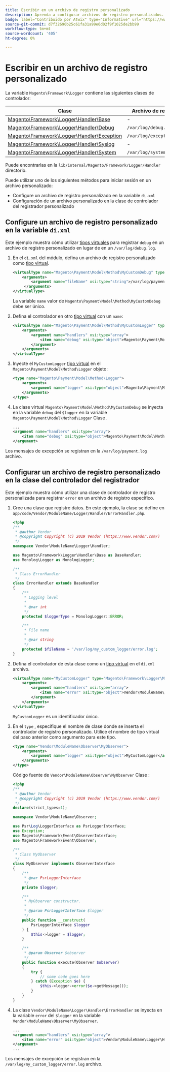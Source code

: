 ```yaml
---
title: Escribir en un archivo de registro personalizado
description: Aprenda a configurar archivos de registro personalizados.
badge: label="Contribuido por Atwix" type="Informative" url="https://www.atwix.com/" tooltip="Atwix"
source-git-commit: d7f32690b25c61fa31a99e6d02f9f1025de2bb99
workflow-type: tm+mt
source-wordcount: '405'
ht-degree: 0%

---
```



# Escribir en un archivo de registro personalizado

La variable `Magento\Framework\Logger` contiene las siguientes clases de controlador:

| Clase | Archivo de registro |
| ----- | -------- |
| [Magento\Framework\Logger\Handler\Base][base] | - |
| [Magento\Framework\Logger\Handler\Debug][debug] | `/var/log/debug.log` |
| [Magento\Framework\Logger\Handler\Exception][exception] | `/var/log/exception.log` |
| [Magento\Framework\Logger\Handler\Syslog][syslog] | - |
| [Magento\Framework\Logger\Handler\System][system] | `/var/log/system.log` |

Puede encontrarlas en la `lib/internal/Magento/Framework/Logger/Handler` directorio.

Puede utilizar uno de los siguientes métodos para iniciar sesión en un archivo personalizado:

- Configure un archivo de registro personalizado en la variable `di.xml`
- Configuración de un archivo personalizado en la clase de controlador del registrador personalizado

## Configure un archivo de registro personalizado en la variable `di.xml`

Este ejemplo muestra cómo utilizar [tipos virtuales](https://developer.adobe.com/commerce/php/development/build/dependency-injection-file/#virtual-types) para registrar `debug` en un archivo de registro personalizado en lugar de en un `/var/log/debug.log`.

1. En el `di.xml` del módulo, defina un archivo de registro personalizado como [tipo virtual](https://developer.adobe.com/commerce/php/development/build/dependency-injection-file/#virtual-types).

   ```xml
   <virtualType name="Magento\Payment\Model\Method\MyCustomDebug" type="Magento\Framework\Logger\Handler\Base">
       <arguments>
           <argument name="fileName" xsi:type="string">/var/log/payment.log</argument>
        </arguments>
   </virtualType>
   ```

   La variable `name` valor de `Magento\Payment\Model\Method\MyCustomDebug` debe ser único.

1. Defina el controlador en otro [tipo virtual](https://developer.adobe.com/commerce/php/development/build/dependency-injection-file/#virtual-types) con un `name`:

   ```xml
   <virtualType name="Magento\Payment\Model\Method\MyCustomLogger" type="Magento\Framework\Logger\Monolog">
       <arguments>
           <argument name="handlers" xsi:type="array">
               <item name="debug" xsi:type="object">Magento\Payment\Model\Method\MyCustomDebug</item>
           </argument>
       </arguments>
   </virtualType>
   ```

1. Inyecte el `MyCustomLogger` [tipo virtual](https://developer.adobe.com/commerce/php/development/build/dependency-injection-file/#virtual-types) en el `Magento\Payment\Model\Method\Logger` objeto:

   ```xml
   <type name="Magento\Payment\Model\Method\Logger">
       <arguments>
           <argument name="logger" xsi:type="object">Magento\Payment\Model\Method\MyCustomLogger</argument>
       </arguments>
   </type>
   ```

1. La clase virtual `Magento\Payment\Model\Method\MyCustomDebug` se inyecta en la variable `debug` del `$logger` en la variable `Magento\Payment\Model\Method\Logger` Clase .

   ```xml
   ...
   <argument name="handlers" xsi:type="array">
       <item name="debug" xsi:type="object">Magento\Payment\Model\Method\MyCustomDebug</item>
   </argument>
   ```

Los mensajes de excepción se registran en la `/var/log/payment.log` archivo.

## Configurar un archivo de registro personalizado en la clase del controlador del registrador

Este ejemplo muestra cómo utilizar una clase de controlador de registro personalizada para registrar `error` en un archivo de registro específico.

1. Cree una clase que registre datos. En este ejemplo, la clase se define en `app/code/Vendor/ModuleName/Logger/Handler/ErrorHandler.php`.

   ```php
   <?php
   /**
    * @author Vendor
    * @copyright Copyright (c) 2019 Vendor (https://www.vendor.com/)
    */
   namespace Vendor\ModuleName\Logger\Handler;
   
   use Magento\Framework\Logger\Handler\Base as BaseHandler;
   use Monolog\Logger as MonologLogger;
   
   /**
    * Class ErrorHandler
    */
   class ErrorHandler extends BaseHandler
   {
       /**
        * Logging level
        *
        * @var int
        */
       protected $loggerType = MonologLogger::ERROR;
   
       /**
        * File name
        *
        * @var string
        */
       protected $fileName = '/var/log/my_custom_logger/error.log';
   }
   ```

1. Defina el controlador de esta clase como un [tipo virtual](https://developer.adobe.com/commerce/php/development/build/dependency-injection-file/#virtual-types) en el `di.xml` archivo.

   ```xml
   <virtualType name="MyCustomLogger" type="Magento\Framework\Logger\Monolog">
       <arguments>
           <argument name="handlers" xsi:type="array">
               <item name="error" xsi:type="object">Vendor\ModuleName\Logger\Handler\ErrorHandler</item>
           </argument>
       </arguments>
   </virtualType>
   ```

   `MyCustomLogger` es un identificador único.

1. En el `type` , especifique el nombre de clase donde se inserta el controlador de registro personalizado. Utilice el nombre de tipo virtual del paso anterior como argumento para este tipo.

   ```xml
   <type name="Vendor\ModuleName\Observer\MyObserver">
       <arguments>
           <argument name="logger" xsi:type="object">MyCustomLogger</argument>
       </arguments>
   </type>
   ```

   Código fuente de `Vendor\ModuleName\Observer\MyObserver` Clase :

   ```php
   <?php
   /**
    * @author Vendor
    * @copyright Copyright (c) 2019 Vendor (https://www.vendor.com/)
    */
   declare(strict_types=1);
   
   namespace Vendor\ModuleName\Observer;
   
   use Psr\Log\LoggerInterface as PsrLoggerInterface;
   use Exception;
   use Magento\Framework\Event\ObserverInterface;
   use Magento\Framework\Event\Observer;
   
   /**
    * Class MyObserver
    */
   class MyObserver implements ObserverInterface
   {
       /**
        * @var PsrLoggerInterface
        */
       private $logger;
   
       /**
        * MyObserver constructor.
        *
        * @param PsrLoggerInterface $logger
        */
       public function __construct(
           PsrLoggerInterface $logger
       ) {
           $this->logger = $logger;
       }
   
       /**
        * @param Observer $observer
        */
       public function execute(Observer $observer)
       {
           try {
               // some code goes here
           } catch (Exception $e) {
               $this->logger->error($e->getMessage());
           }
       }
   }
   ```

1. La clase `Vendor\ModuleName\Logger\Handler\ErrorHandler` se inyecta en la variable `error` del `$logger` en la variable `Vendor\ModuleName\Observer\MyObserver`.

   ```xml
   ...
   <argument name="handlers" xsi:type="array">
       <item name="error" xsi:type="object">Vendor\ModuleName\Logger\Handler\ErrorHandler</item>
   </argument>
   ...
   ```

Los mensajes de excepción se registran en la `/var/log/my_custom_logger/error.log` archivo.

<!-- link definitions -->

[base]: https://github.com/magento/magento2/blob/2.4/lib/internal/Magento/Framework/Logger/Handler/Base.php
[debug]: https://github.com/magento/magento2/blob/2.4/lib/internal/Magento/Framework/Logger/Handler/Debug.php
[exception]: https://github.com/magento/magento2/blob/2.4/lib/internal/Magento/Framework/Logger/Handler/Exception.php
[syslog]: https://github.com/magento/magento2/blob/2.4/lib/internal/Magento/Framework/Logger/Handler/Syslog.php
[system]: https://github.com/magento/magento2/blob/2.4/lib/internal/Magento/Framework/Logger/Handler/System.php

